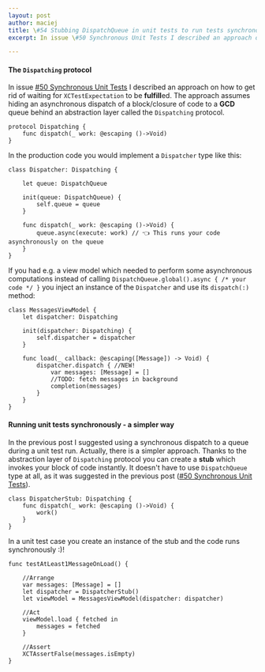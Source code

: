 ```yaml
---
layout: post
author: maciej
title: \#54 Stubbing DispatchQueue in unit tests to run tests synchronously
excerpt: In issue \#50 Synchronous Unit Tests I described an approach on how to get rid of waiting for `XCTestExpectation` to be **fulfill**ed. The approach assumes hiding an asynchronous dispatch of a block/closure of code to a **GCD** queue behind an abstraction layer called the `Dispatching` protocol.

---
```


#### The `Dispatching` protocol

In issue [\#50 Synchronous Unit Tests](https://swifting.io/blog/2018/03/03/50-synchronous-unit-tests/) I described an approach on how to get rid of waiting for `XCTestExpectation` to be **fulfill**ed. The approach assumes hiding an asynchronous dispatch of a block/closure of code to a **GCD** queue behind an abstraction layer called the `Dispatching` protocol.

```
protocol Dispatching {
    func dispatch(_ work: @escaping ()->Void)
}
```

In the production code you would implement a `Dispatcher` type like this:

```
class Dispatcher: Dispatching {

    let queue: DispatchQueue
    
    init(queue: DispatchQueue) {
        self.queue = queue
    }
    
    func dispatch(_ work: @escaping ()->Void) {
        queue.async(execute: work) // 👈 This runs your code asynchronously on the queue
    }
}
```


If you had e.g. a view model which needed to perform some asynchronous computations instead of calling `DispatchQueue.global().async { /* your code */ }` you inject an instance of the `Dispatcher` and use its `dispatch(:)` method:

```
class MessagesViewModel {
    let dispatcher: Dispatching
    
    init(dispatcher: Dispatching) {
        self.dispatcher = dispatcher
    }
    
    func load(_ callback: @escaping([Message]) -> Void) {
        dispatcher.dispatch { //NEW!
            var messages: [Message] = []
            //TODO: fetch messages in background
            completion(messages)
        }
    }
}
```

#### Running unit tests synchronously - a simpler way

In the previous post I suggested using a synchronous dispatch to a queue during a unit test run. Actually, there is a simpler approach. Thanks to the abstraction layer of `Dispatching` protocol you can create a **stub** which invokes your block of code instantly. It doesn't have to use `DispatchQueue` type at all, as it was suggested in the previous post ([\#50 Synchronous Unit Tests](https://swifting.io/blog/2018/03/03/50-synchronous-unit-tests/)).


```
class DispatcherStub: Dispatching {
    func dispatch(_ work: @escaping ()->Void) {
        work()
    }
}
```

In a unit test case you create an instance of the stub and the code runs synchronously :)!

```
func testAtLeast1MessageOnLoad() {
 
    //Arrange
    var messages: [Message] = []
    let dispatcher = DispatcherStub()
    let viewModel = MessagesViewModel(dispatcher: dispatcher)
               
    //Act
    viewModel.load { fetched in
        messages = fetched
    }
    
    //Assert
    XCTAssertFalse(messages.isEmpty)
}
```

